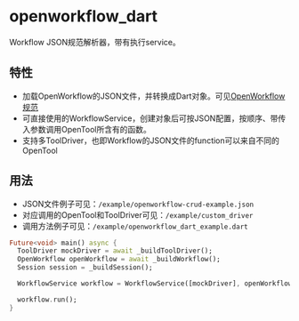 # openworkflow_dart

Workflow JSON规范解析器，带有执行service。

## 特性

- 加载OpenWorkflow的JSON文件，并转换成Dart对象。可见[OpenWorkflow规范](openworkflow-specification-cn.md)
- 可直接使用的WorkflowService，创建对象后可按JSON配置，按顺序、带传入参数调用OpenTool所含有的函数。
- 支持多ToolDriver，也即Workflow的JSON文件的function可以来自不同的OpenTool

## 用法

- JSON文件例子可见：`/example/openworkflow-crud-example.json`
- 对应调用的OpenTool和ToolDriver可见：`/example/custom_driver`
- 调用方法例子可见：`/example/openworkflow_dart_example.dart`

```dart
Future<void> main() async {
  ToolDriver mockDriver = await _buildToolDriver();
  OpenWorkflow openWorkflow = await _buildWorkflow();
  Session session = _buildSession();

  WorkflowService workflow = WorkflowService([mockDriver], openWorkflow, session);

  workflow.run();
}
```